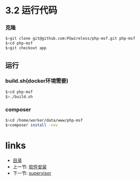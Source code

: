 # 3.2 运行代码

### 克隆

```bash
$>git clone git@github.com:PGwireless/php-msf.git php-msf
$>cd php-msf
$>git checkout app
```

## 运行

### build.sh(docker环境需要)

```bash
$>cd php-msf
$>./build.sh
```

### composer

```bash
$>cd /home/worker/data/www/php-msf
$>composer install -vvv
```

# links
  * [目录](<preface-目录.md>)
  * 上一节: [软件安装](<03.1-软件安装.md>)
  * 下一节: [supervisor](<03.3-supervisor.md>)
